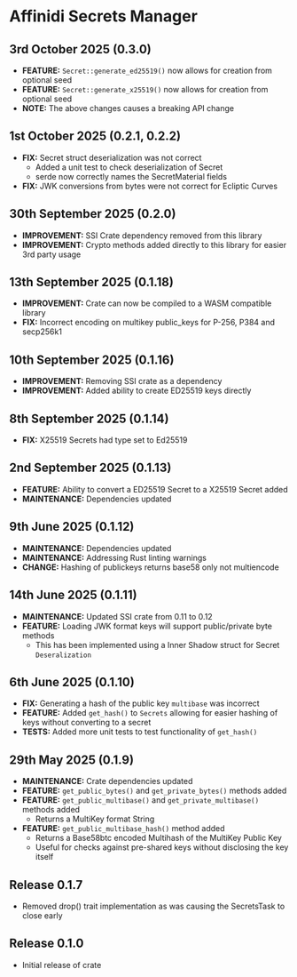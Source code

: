 # Affinidi Secrets Manager

## 3rd October 2025 (0.3.0)

- **FEATURE:** `Secret::generate_ed25519()` now allows for creation from optional
  seed
- **FEATURE:** `Secret::generate_x25519()` now allows for creation from optional
  seed
- **NOTE:** The above changes causes a breaking API change

## 1st October 2025 (0.2.1, 0.2.2)

- **FIX:** Secret struct deserialization was not correct
  - Added a unit test to check deserialization of Secret
  - serde now correctly names the SecretMaterial fields
- **FIX:** JWK conversions from bytes were not correct for Ecliptic Curves

## 30th September 2025 (0.2.0)

- **IMPROVEMENT:** SSI Crate dependency removed from this library
- **IMPROVEMENT:** Crypto methods added directly to this library for easier 3rd
  party usage

## 13th September 2025 (0.1.18)

- **IMPROVEMENT:** Crate can now be compiled to a WASM compatible library
- **FIX:** Incorrect encoding on multikey public_keys for P-256, P384 and secp256k1

## 10th September 2025 (0.1.16)

- **IMPROVEMENT:** Removing SSI crate as a dependency
- **IMPROVEMENT:** Added ability to create ED25519 keys directly

## 8th September 2025 (0.1.14)

- **FIX:** X25519 Secrets had type set to Ed25519

## 2nd September 2025 (0.1.13)

- **FEATURE:** Ability to convert a ED25519 Secret to a X25519 Secret added
- **MAINTENANCE:** Dependencies updated

## 9th June 2025 (0.1.12)

- **MAINTENANCE:** Dependencies updated
- **MAINTENANCE:** Addressing Rust linting warnings
- **CHANGE:** Hashing of publickeys returns base58 only not multiencode

## 14th June 2025 (0.1.11)

- **MAINTENANCE:** Updated SSI crate from 0.11 to 0.12
- **FEATURE:** Loading JWK format keys will support public/private byte methods
  - This has been implemented using a Inner Shadow struct for Secret `Deseralization`

## 6th June 2025 (0.1.10)

- **FIX:** Generating a hash of the public key `multibase` was incorrect
- **FEATURE:** Added `get_hash()` to `Secrets` allowing for easier hashing of keys
  without converting to a secret
- **TESTS:** Added more unit tests to test functionality of `get_hash()`

## 29th May 2025 (0.1.9)

- **MAINTENANCE:** Crate dependencies updated
- **FEATURE:** `get_public_bytes()` and `get_private_bytes()` methods added
- **FEATURE:** `get_public_multibase()` and `get_private_multibase()` methods added
  - Returns a MultiKey format String
- **FEATURE:** `get_public_multibase_hash()` method added
  - Returns a Base58btc encoded Multihash of the MultiKey Public Key
  - Useful for checks against pre-shared keys without disclosing the key itself

## Release 0.1.7

- Removed drop() trait implementation as was causing the SecretsTask to close early

## Release 0.1.0

- Initial release of crate
